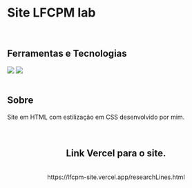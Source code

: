 # Site LFCPM lab

<br>

## Ferramentas e Tecnologias
<div >
      <img src="https://img.shields.io/badge/HTML-239120?style=for-the-badge&logo=html5&logoColor=white">
  <img src="https://img.shields.io/badge/CSS-239120?&style=for-the-badge&logo=css3&logoColor=white">      
</div>

<br>

## Sobre
Site em HTML com estilização em CSS desenvolvido por mim.
<br>
<br>
<br>

<div align = "center">
      <h2 align="center"> Link Vercel para o site. </h2>
      <br>
      https://lfcpm-site.vercel.app/researchLines.html
    
</div>
